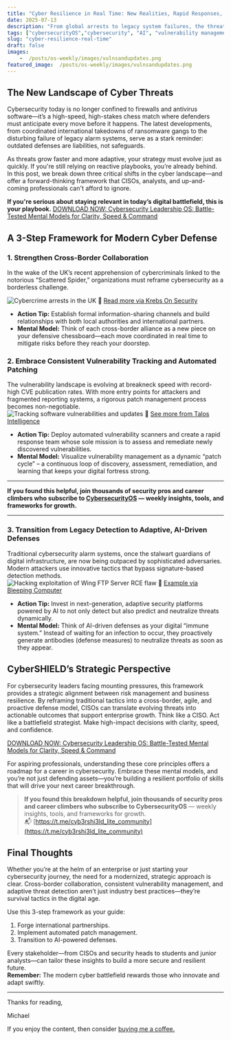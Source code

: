 ```yaml
---
title: "Cyber Resilience in Real Time: New Realities, Rapid Responses, and Next-Gen Strategies"
date: 2025-07-13
description: "From global arrests to legacy system failures, the threat landscape is evolving. Here's a 3-step framework to modernize your cybersecurity defense and stay ahead."
tags: ["cybersecurityOS","cybersecurity", "AI", "vulnerability management", "cross-border", "incident response"]
slug: "cyber-resilience-real-time"
draft: false
images:
    -  /posts/os-weekly/images/vulnsandupdates.png
featured_image:  /posts/os-weekly/images/vulnsandupdates.png
---
```


## The New Landscape of Cyber Threats

Cybersecurity today is no longer confined to firewalls and antivirus software—it’s a high-speed, high-stakes chess match where defenders must anticipate every move before it happens. The latest developments, from coordinated international takedowns of ransomware gangs to the disturbing failure of legacy alarm systems, serve as a stark reminder: outdated defenses are liabilities, not safeguards.

As threats grow faster and more adaptive, your strategy must evolve just as quickly. If you're still relying on reactive playbooks, you’re already behind. In this post, we break down three critical shifts in the cyber landscape—and offer a forward-thinking framework that CISOs, analysts, and up-and-coming professionals can't afford to ignore.

**If you're serious about staying relevant in today’s digital battlefield, this is your playbook.**
[DOWNLOAD NOW: Cybersecurity Leadership OS: Battle-Tested Mental Models for Clarity, Speed & Command](https://cybersecurityos.gumroad.com/l/cybersecurity-leadership-os)

## A 3-Step Framework for Modern Cyber Defense

### 1. Strengthen Cross-Border Collaboration

In the wake of the UK’s recent apprehension of cybercriminals linked to the notorious “Scattered Spider,” organizations must reframe cybersecurity as a borderless challenge.  

![Cybercrime arrests in the UK](/posts/os-weekly/images/cybercrimeuk.png)
🔗 [Read more via Krebs On Security](https://krebsonsecurity.com/2025/07/uk-charges-four-in-scattered-spider-ransom-group/)

- **Action Tip:** Establish formal information-sharing channels and build relationships with both local authorities and international partners.  
- **Mental Model:** Think of each cross-border alliance as a new piece on your defensive chessboard—each move coordinated in real time to mitigate risks before they reach your doorstep.

### 2. Embrace Consistent Vulnerability Tracking and Automated Patching

The vulnerability landscape is evolving at breakneck speed with record-high CVE publication rates. With more entry points for attackers and fragmented reporting systems, a rigorous patch management process becomes non-negotiable.  
![Tracking software vulnerabilities and updates](/posts/os-weekly/images/vulnsandupdates.png)
🔗 [See more from Talos Intelligence](https://blog.talosintelligence.com/patch-track-repeat/)

- **Action Tip:** Deploy automated vulnerability scanners and create a rapid response team whose sole mission is to assess and remediate newly discovered vulnerabilities.  
- **Mental Model:** Visualize vulnerability management as a dynamic “patch cycle” – a continuous loop of discovery, assessment, remediation, and learning that keeps your digital fortress strong.

---

**If you found this helpful, join thousands of security pros and career climbers who subscribe to [**CybersecurityOS**](https://t.me/cyb3rshi3ld_lite_community) — weekly insights, tools, and frameworks for growth.**

---

### 3. Transition from Legacy Detection to Adaptive, AI-Driven Defenses

Traditional cybersecurity alarm systems, once the stalwart guardians of digital infrastructure, are now being outpaced by sophisticated adversaries. Modern attackers use innovative tactics that bypass signature-based detection methods.  
![Hacking exploitation of Wing FTP Server RCE flaw](/posts/os-weekly/images/wingftp.png)
🔗 [Example via Bleeping Computer](https://www.bleepingcomputer.com/news/security/hackers-are-exploiting-critical-rce-flaw-in-wing-ftp-server/)

- **Action Tip:** Invest in next-generation, adaptive security platforms powered by AI to not only detect but also predict and neutralize threats dynamically.  
- **Mental Model:** Think of AI-driven defenses as your digital “immune system.” Instead of waiting for an infection to occur, they proactively generate antibodies (defense measures) to neutralize threats as soon as they appear.

## CyberSHIELD’s Strategic Perspective

For cybersecurity leaders facing mounting pressures, this framework provides a strategic alignment between risk management and business resilience. By reframing traditional tactics into a cross-border, agile, and proactive defense model, CISOs can translate evolving threats into actionable outcomes that support enterprise growth. Think like a CISO. Act like a battlefield strategist. Make high-impact decisions with clarity, speed, and confidence. 

[DOWNLOAD NOW: Cybersecurity Leadership OS: Battle-Tested Mental Models for Clarity, Speed & Command](https://cybersecurityos.gumroad.com/l/cybersecurity-leadership-os)

For aspiring professionals, understanding these core principles offers a roadmap for a career in cybersecurity. Embrace these mental models, and you’re not just defending assets—you’re building a resilient portfolio of skills that will drive your next career breakthrough.

> **If you found this breakdown helpful, join thousands of security pros and career climbers who subscribe to CybersecurityOS** — weekly insights, tools, and frameworks for growth.  
> 📬 [https://t.me/cyb3rshi3ld_lite_community](https://t.me/cyb3rshi3ld_lite_community)

## Final Thoughts

Whether you’re at the helm of an enterprise or just starting your cybersecurity journey, the need for a modernized, strategic approach is clear. Cross-border collaboration, consistent vulnerability management, and adaptive threat detection aren’t just industry best practices—they’re survival tactics in the digital age.

Use this 3-step framework as your guide:

1. Forge international partnerships.  
2. Implement automated patch management.  
3. Transition to AI-powered defenses.

Every stakeholder—from CISOs and security heads to students and junior analysts—can tailor these insights to build a more secure and resilient future.  
**Remember:** The modern cyber battlefield rewards those who innovate and adapt swiftly.

---
Thanks for reading,

Michael

If you enjoy the content, then consider [buying me a coffee.](https://store.cybersecurityos.net/coffee)
